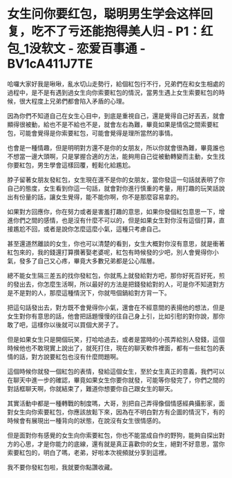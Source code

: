 # 女生问你要红包，聪明男生学会这样回复，吃不了亏还能抱得美人归 - P1：红包_1没软文 - 恋爱百事通 - BV1cA411J7TE

哈囉大家好我是啾啾，亂水切山走勢行，給個紅包行不行，兄弟們在和女生相處的過程中，是不是有遇到過女生向你索要紅包的情況，當男生遇上女生索要紅包的時候，很大程度上兄弟們都會陷入矛盾的心理。

因為你們不知道自己在女生心目中，到底是重視自己，還是覺得自己好丟丟，就會顯得很被動，給也不是不給也不是，就會左右為難，畢竟如果是情侶之間索要紅包，可能會覺得是你索要紅包，可能會覺得是理所當然的事情。

也會是一種情趣，但是明明對方還不是你的女朋友，所以你就會很為難，畢竟誰也不想當一邊大頭啊，只是掌握合適的方法，能夠用自己從被動轉變而主動，女生找你要紅包，男生學會這樣回覆，輕鬆化給尷尬。

脖子留著女朋友發紅包，女生現在還不是你的女朋友，當你發這一句話就表明了你自己的態度，女生看到你這一句話，就會對你進行慎重的考量，用打趣的玩笑話說出有份量的話，讓女生覺得，能不能你啊，你不是那麼容易拿的。

如果對方回應你，你在努力或者是害羞打趣的意思，如果你發個紅包意思一下，增進你們之間的感情，也是沒有什麼不可以的，但是如果女生對你沒有這個打算，直接尷尬不回，或者是說你怎麼這麼小氣，這種只考慮自己。

甚至還道然離談的女生，你也可以清楚的看到，女生大概對你沒有意思，就是衝著紅包來的，我的錢還打算攢著娶老婆呢，紅包有時候發的少吧，別人會覺得你小氣，發多了自己又心疼，畢竟大多數兄弟都是公心階層。

總不能女生隔三差五的找你發紅包，你就馬上就發給對方吧，那你好死百好死，煎的發出去，你怎麼生活啊，所以最好的方法是把錢發給對的人，可是你不知道對方是不是對的人，那麼這種情況下，你就甩個鍋給對方背一下。

把這句話發出去，對方既不會覺得你小氣，還會在不經意間的表揚他的想法，但是女生對你有意思的話，他會把話題慢慢的往自己身上引，比如引慰的對你說，那你敢了吧，這樣你以後就可以買個大房子了。

但是如果女生只是開個玩笑，打哈哈過去，或者是當時的小孩弄給別人發錢，這個時候他也不敢現實上說出了，就死打住，現在的聊天軟件裡面，都有一些紅包的表情的話，對方說要紅包也沒有什麼問題啊。

這個時候你就發一個紅包的表情，發給這個女生，至於女生真正的意義，我們可以在聊天中進一步的確認，畢竟如果女生你要你就發，可能等你發完了，你們之間的對話框聊天啊，你就結束了，難道你想要你自己跟女生的聊天。

其實活動中都是一種轉戰的制度嗎，大哥，別把自己弄得像個情感經典攝影家，面對女生向你索要紅包，你應該放鬆下來，因為在不明白對方有企圖的情況下，有的時候會有展現出一種背向的狀態，在說沒有女生很情感的。

但是面對你有感覺的女生向你索要紅包，你也不能當成自作的野狗，能夠自探出對方的心思，才是你能力的底線，還有就是真正喜歡你的女生，絕對不好意思，當你索要紅包的，明白了嗎，老弟，好啦本次視頻就分享到這裡。

我不要你發紅包啦，我就要你點讚收藏。